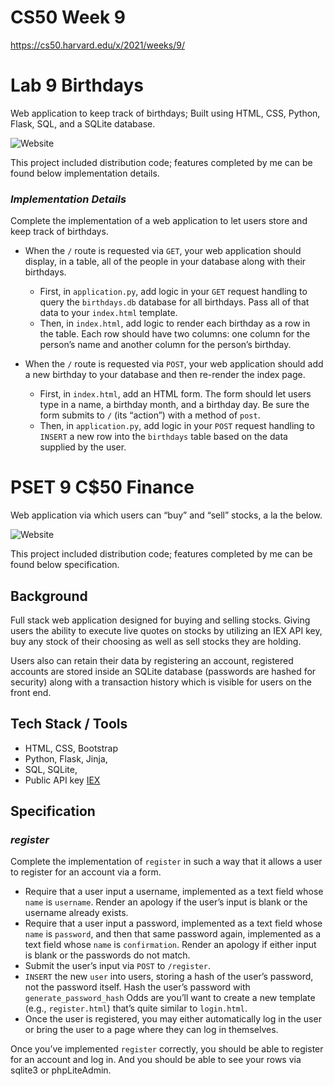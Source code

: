 # CS50 Week 9

https://cs50.harvard.edu/x/2021/weeks/9/

# Lab 9 Birthdays

Web application to keep track of birthdays; Built using HTML, CSS, Python, Flask, SQL, and a SQLite database.

![Website](https://user-images.githubusercontent.com/69617120/135736846-b7b6067d-50be-40d4-928e-d5ea58046055.PNG)

This project included distribution code; features completed by me can be found below implementation details. 

### ***Implementation Details*** 

Complete the implementation of a web application to let users store and keep track of birthdays. 

- When the `/` route is requested via `GET`, your web application should display, in a table, all of the people in your database along with their birthdays. 
  - First, in `application.py`, add logic in your `GET` request handling to query the `birthdays.db` database for all birthdays. Pass all of that data to your `index.html` template. 
  - Then, in `index.html`, add logic to render each birthday as a row in the table. Each row should have two columns: one column for the person’s name and another column for the person’s birthday. 

- When the `/` route is requested via `POST`, your web application should add a new birthday to your database and then re-render the index page. 
  - First, in `index.html`, add an HTML form. The form should let users type in a name, a birthday month, and a birthday day. Be sure the form submits to `/` (its “action”) with a method of `post`. 
  - Then, in `application.py`, add logic in your `POST` request handling to `INSERT` a new row into the `birthdays` table based on the data supplied by the user. 

# PSET 9 C$50 Finance

Web application via which users can “buy” and “sell” stocks, a la the below.

![Website](https://user-images.githubusercontent.com/69617120/135743243-d6b533af-cff9-46dc-a9b5-2b2a32812fb8.PNG)

This project included distribution code; features completed by me can be found below specification.

## **Background**

Full stack web application designed for buying and selling stocks. Giving users the ability to execute live quotes on stocks by utilizing an IEX API key, buy any stock of their choosing as well as sell stocks they are holding. 

Users also can retain their data by registering an account, registered accounts are stored inside an SQLite database (passwords are hashed for security) along with a transaction history which is visible for users on the front end. 

## **Tech Stack / Tools**

- HTML, CSS, Bootstrap
- Python, Flask, Jinja,
- SQL, SQLite,
- Public API key [IEX](https://iexcloud.io/console/tokens)

## **Specification**

### ***register***

Complete the implementation of `register` in such a way that it allows a user to register for an account via a form.
- Require that a user input a username, implemented as a text field whose `name` is `username`. Render an apology if the user’s input is blank or the username already exists.
- Require that a user input a password, implemented as a text field whose `name` is `password`, and then that same password again, implemented as a text field whose `name` is `confirmation`. Render an apology if either input is blank or the passwords do not match.
- Submit the user’s input via `POST` to `/register`.
- `INSERT` the new `user` into users, storing a hash of the user’s password, not the password itself. Hash the user’s password with `generate_password_hash` Odds are you’ll want to create a new template (e.g., `register.html`) that’s quite similar to `login.html`.
- Once the user is registered, you may either automatically log in the user or bring the user to a page where they can log in themselves.

Once you’ve implemented `register` correctly, you should be able to register for an account and log in. And you should be able to see your rows via sqlite3 or phpLiteAdmin.
